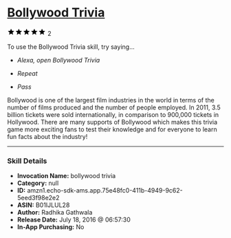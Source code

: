 # [Bollywood Trivia](http://alexa.amazon.com/#skills/amzn1.echo-sdk-ams.app.75e48fc0-411b-4949-9c62-5eed3f98e2e2)
![5 stars](../../images/ic_star_black_18dp_1x.png)![5 stars](../../images/ic_star_black_18dp_1x.png)![5 stars](../../images/ic_star_black_18dp_1x.png)![5 stars](../../images/ic_star_black_18dp_1x.png)![5 stars](../../images/ic_star_black_18dp_1x.png) 2

To use the Bollywood Trivia skill, try saying...

* *Alexa, open Bollywood Trivia*

* *Repeat*

* *Pass*

Bollywood is one of the largest film industries in the world in terms of the number of films produced and the number of people employed. In 2011, 3.5 billion tickets were sold internationally, in comparison to 900,000 tickets in Hollywood. There are many supports of Bollywood which makes this trivia game more exciting fans to test their knowledge and for everyone to learn fun facts about the industry!

***

### Skill Details

* **Invocation Name:** bollywood trivia
* **Category:** null
* **ID:** amzn1.echo-sdk-ams.app.75e48fc0-411b-4949-9c62-5eed3f98e2e2
* **ASIN:** B01IJLUL28
* **Author:** Radhika Gathwala
* **Release Date:** July 18, 2016 @ 06:57:30
* **In-App Purchasing:** No

